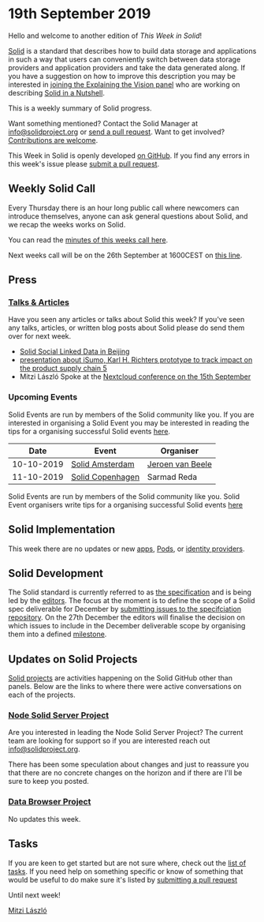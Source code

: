 # 19th September 2019

Hello and welcome to another edition of *This Week in Solid*!

[Solid](https://solid.github.io/information/) is a standard that describes how to build data storage and applications in such a way that users can conveniently switch between data storage providers and application providers and take the data generated along. If you have a suggestion on how to improve this description you may be interested in [joining the Explaining the Vision panel](https://github.com/solid/process/blob/master/panels.md#explaining-the-vision-panel) who are working on describing [Solid in a Nutshell](https://github.com/solid/Explaining-the-Vision-Panel).

This is a weekly summary of Solid progress.

Want something mentioned? Contact the Solid Manager at info@solidproject.org or [send a pull request](https://github.com/solid/information/edit/master/weekly-updates/next.md). Want to get involved? [Contributions are welcome](https://github.com/solid/information#develop).

This Week in Solid is openly developed [on GitHub](./next.md). If you find any errors in this week's issue please [submit a pull request](https://github.com/solid/information/pulls).

## Weekly Solid Call
Every Thursday there is an hour long public call where newcomers can introduce themselves, anyone can ask general questions about Solid, and we recap the weeks works on Solid.

You can read the [minutes of this weeks call here]().

Next weeks call will be on the 26th September at 1600CEST on [this line](https://zoom.us/j/121552099).

## Press

### [Talks & Articles](https://github.com/solid/information/blob/master/press.md)
Have you seen any articles or talks about Solid this week? If you've seen any talks, articles, or written blog posts about Solid please do send them over for next week.

* [Solid Social Linked Data in Beijing](https://github.com/learnsolid/meetup/blob/master/2019-09-08%20:%20Beijing%20SoLiD%20Social%20Linked%20Data.pdf) 
* [presentation about iSumo, Karl H. Richters prototype to track impact on the product supply chain 5](https://prezi.com/view/LYxjoqXdogJioXuh4mBR/)
* Mitzi László Spoke at the [Nextcloud conference on the 15th September](https://nextcloud.com/conf-2019/)

### Upcoming Events
Solid Events are run by members of the Solid community like you. If you are interested in organising a Solid Event you may be interested in reading the tips for a organising successful Solid events [here](https://github.com/solid/information/blob/master/solid-events.md).

|Date|Event|Organiser|
| ------------- | ------------- |------------- |
|10-10-2019|[Solid Amsterdam](https://www.meetup.com/nl-NL/Solid-Netherlands/events/263745707)|[Jeroen van Beele](https://github.com/jjvbeele)|
|11-10-2019|[Solid Copenhagen](https://www.meetup.com/Solid-Copenhagen-Meetup-Group/events/264871687/)|Sarmad Reda|

Solid Events are run by members of the Solid community like you. Solid Event organisers write tips for a organising successful Solid events [here](https://github.com/solid/information/blob/master/solid-events.md)

## Solid Implementation
This week there are no updates or new [apps](https://github.com/solid/solid-apps), [Pods](https://github.com/solid/pods), or [identity providers](https://github.com/solid/solid-idp-list). 

## Solid Development
The Solid standard is currently referred to as [the specification](https://github.com/solid/specification) and is being led by the [editors](https://github.com/solid/specification/milestones). The focus at the moment is to define the scope of a Solid spec deliverable for December by [submitting issues to the specifciation repository](https://github.com/solid/specification/issues). On the 27th December the editors will finalise the decision on which issues to include in the December deliverable scope by organising them into a defined [milestone](https://github.com/solid/specification/milestones). 

## Updates on Solid Projects
[Solid projects](https://github.com/orgs/solid/projects) are activities happening on the Solid GitHub other than panels. Below are the links to where there were active conversations on each of the projects.

### [Node Solid Server Project](https://github.com/orgs/solid/projects/2)
Are you interested in leading the Node Solid Server Project? The current team are looking for support so if you are interested reach out info@solidproject.org. 

There has been some speculation about changes and just to reassure you that there are no concrete changes on the horizon and if there are I'll be sure to keep you posted. 

### [Data Browser Project](https://github.com/orgs/solid/projects/4)
No updates this week. 

## Tasks
If you are keen to get started but are not sure where, check out the [list of tasks](https://github.com/solid/information/blob/master/tasks.md). If you need help on something specific or know of something that would be useful to do make sure it's listed by [submitting a pull request](https://github.com/solid/information/blob/master/tasks.md)

Until next week!

[Mitzi László](https://github.com/Mitzi-Laszlo)
